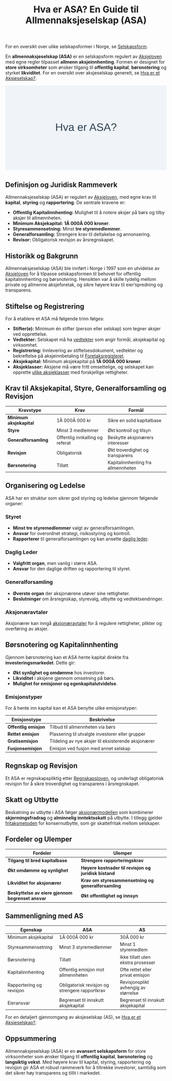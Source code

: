 ﻿---
title: "Hva er ASA? En Guide til Allmennaksjeselskap (ASA)"
seoTitle: "Hva er ASA? En Guide til Allmennaksjeselskap (ASA)"
description: 'For en oversikt over ulike selskapsformer i Norge, se [Selskapsform](/blogs/regnskap/selskapsform "Selskapsform: Oversikt over selskapsformer i Norge").'
---

For en oversikt over ulike selskapsformer i Norge, se [Selskapsform](/blogs/regnskap/selskapsform "Selskapsform: Oversikt over selskapsformer i Norge").

En **allmennaksjeselskap (ASA)** er en selskapsform regulert av [Aksjeloven](/blogs/regnskap/hva-er-aksjeloven "Hva er Aksjeloven? Regler for Aksjeselskaper i Norge") med egne regler tilpasset **allmenn aksjeinnhenting**. Formen er designet for **store virksomheter** som ønsker tilgang til **offentlig kapital**, **børsnotering** og styrket **likviditet**. For en oversikt over aksjeselskap generelt, se [Hva er et Aksjeselskap?](/blogs/regnskap/hva-er-et-aksjeselskap "Hva er et Aksjeselskap (AS)?").

![Hva er ASA? En Guide til Allmennaksjeselskap (ASA)](asa.svg)

## Definisjon og Juridisk Rammeverk

Allmennaksjeselskap (ASA) er regulert av [Aksjeloven](/blogs/regnskap/hva-er-aksjeloven "Hva er Aksjeloven? Regler for Aksjeselskaper i Norge"), med egne krav til **kapital**, **styring** og **rapportering**. De sentrale kravene er:

*   **Offentlig Kapitalinnhenting:** Mulighet til å notere aksjer på børs og tilby aksjer til allmennheten.
*   **Minimum Aksjekapital:** **1Â 000Â 000 kroner**.
*   **Styresammensetning:** Minst **tre styremedlemmer**.
*   **Generalforsamling:** Strengere krav til deltakelse og annonsering.
*   **Revisor:** Obligatorisk revisjon av årsregnskapet.

## Historikk og Bakgrunn

Allmennaksjeselskap (ASA) ble innført i Norge i 1997 som en utvidelse av [Aksjeloven](/blogs/regnskap/hva-er-aksjeloven "Hva er Aksjeloven? Regler for Aksjeselskaper i Norge") for å tilpasse selskapsformen til behovet for offentlig kapitalinnhenting og børsnotering. Hensikten var å skille tydelig mellom private og allmenne aksjeforetak, og sikre høyere krav til eier‘spredning og transparens.

## Stiftelse og Registrering

For å etablere et ASA må følgende trinn følges:

*   **Stifter(e):** Minimum én stifter (person eller selskap) som tegner aksjer ved opprettelse.
*   **Vedtekter:** Selskapet må ha [vedtekter](/blogs/regnskap/hva-er-vedtekter-for-aksjeselskap "Hva er Vedtekter for Aksjeselskap?") som angir formål, aksjekapital og virksomhet.
*   **Registrering:** Innlevering av stiftelsesdokument, vedtekter og bekreftelse på aksjeinnbetaling til [Foretaksregisteret](/blogs/regnskap/hva-er-foretak "Hva er et Foretak? Komplett Guide til Foretaksformer i Norge").
*   **Aksjekapital:** Minimum aksjekapital på **1Â 000Â 000 kroner**.
*   **Aksjeklasser:** Aksjene må være fritt omsettelige, og selskapet kan opprette [ulike aksjeklasser](/blogs/regnskap/hva-er-aksjeklasser "Hva er Aksjeklasser? A-aksjer og B-aksjer Forklart") med forskjellige rettigheter.

## Krav til Aksjekapital, Styre, Generalforsamling og Revisjon

| Kravstype                   | Krav                            | Formål                                    |
|-----------------------------|---------------------------------|-------------------------------------------|
| **Minimum aksjekapital**    | 1Â 000Â 000 kr                    | Sikre en solid kapitalbase               |
| **Styre**                   | Minst 3 medlemmer               | Økt kontroll og tilsyn                   |
| **Generalforsamling**       | Offentlig innkalling og referat | Beskytte aksjonærers interesser           |
| **Revisjon**                | Obligatorisk                    | Økt troverdighet og transparens          |
| **Børsnotering**            | Tillatt                         | Kapitalinnhenting fra allmennheten       |

## Organisering og Ledelse

ASA har en struktur som sikrer god styring og ledelse gjennom følgende organer:

### Styret

*   **Minst tre styremedlemmer** valgt av generalforsamlingen.
*   **Ansvar** for overordnet strategi, risikostyring og kontroll.
*   **Rapporterer** til generalforsamlingen og kan ansette [daglig leder](/blogs/regnskap/hva-er-daglig-leder "Hva er Daglig Leder? Rolle, Ansvar og Regnskapsmessige Forpliktelser").

### Daglig Leder

*   **Valgfritt organ**, men vanlig i større ASA.
*   **Ansvar** for den daglige driften og rapportering til styret.

### Generalforsamling

*   **Øverste organ** der aksjonærene utøver sine rettigheter.
*   **Beslutninger** om årsregnskap, styrevalg, utbytte og vedtektsendringer.

### Aksjonæravtaler

Aksjonærer kan inngå [aksjonæravtaler](/blogs/regnskap/aksjonaeravtale "Hva er en Aksjonæravtale? En Omfattende Guide til Aksjonæravtaler i Norge") for å regulere rettigheter, plikter og overføring av aksjer.

## Børsnotering og Kapitalinnhenting

Gjennom børsnotering kan et ASA hente kapital direkte fra **investeringsmarkedet**. Dette gir:

*   **Økt synlighet og omdømme** hos investorer.
*   **Likviditet** i aksjene gjennom omsetning på børs.
*   **Mulighet for emisjoner og egenkapitalutvidelse**.

### Emisjonstyper

For å hente inn kapital kan et ASA benytte ulike emisjonstyper:

| Emisjonstype           | Beskrivelse                                        |
|------------------------|----------------------------------------------------|
| **Offentlig emisjon**     | Tilbud til allmennheten via børs                |
| **Rettet emisjon**        | Plassering til utvalgte investorer eller grupper |
| **Gratisemisjon**         | Tildeling av nye aksjer til eksisterende aksjonærer |
| **Fusjonsemisjon**        | Emisjon ved fusjon med annet selskap             |

## Regnskap og Revisjon

Et ASA er regnskapspliktig etter [Regnskapsloven](/blogs/regnskap/hva-er-regnskap "Hva er Regnskap? En komplett guide"), og underlagt obligatorisk revisjon for å sikre troverdighet og transparens i årsregnskapet.

## Skatt og Utbytte

Beskatning av utbytte i ASA følger [aksjonærmodellen](/blogs/regnskap/aksjonaermodellen "Aksjonærmodellen: Skattemodell for Utbytte og Gevinst") som kombinerer **skjermingsfradrag** og **alminnelig inntektsskatt** på utbytte. I tillegg gjelder [fritaksmetoden](/blogs/regnskap/hva-er-fritaksmetoden "Hva er Fritaksmetoden? Komplett Guide til Skattefritak for Utbytte") for konsernutbytte, som gir skattefritak mellom selskaper.

## Fordeler og Ulemper

| Fordeler                                        | Ulemper                                      |
|-------------------------------------------------|----------------------------------------------|
| **Tilgang til bred kapitalbase**                | **Strengere rapporteringskrav**              |
| **Økt omdømme og synlighet**                    | **Høyere kostnader til revisjon og juridisk bistand** |
| **Likviditet for aksjonærer**                   | **Krav om styresammensetning og generalforsamling** |
| **Beskyttelse av eiere gjennom begrenset ansvar** | **Økt offentlighet og innsyn**              |

## Sammenligning med AS

| Egenskap                | ASA                                            | AS                                             |
|-------------------------|------------------------------------------------|------------------------------------------------|
| Minimum aksjekapital    | 1Â 000Â 000 kr                                   | 30Â 000 kr                                      |
| Styresammensetning      | Minst 3 styremedlemmer                         | Minst 1 styremedlem                             |
| Børsnotering            | Tillatt                                        | Ikke tillatt uten ekstra prosesser             |
| Kapitalinnhenting       | Offentlig emisjon mot allmennheten             | Ofte rettet eller privat emisjon               |
| Rapportering og revisjon| Obligatorisk revisjon og strengere rapportkrav  | Revisjonsplikt avhengig av størrelse           |
| Eieransvar              | Begrenset til innskutt aksjekapital            | Begrenset til innskutt aksjekapital            |

For en detaljert gjennomgang av aksjeselskap (AS), se [Hva er et Aksjeselskap?](/blogs/regnskap/hva-er-et-aksjeselskap "Hva er et Aksjeselskap (AS)?").

## Oppsummering

Allmennaksjeselskap (ASA) er en **avansert selskapsform** for store virksomheter som ønsker tilgang til **offentlig kapital**, **børsnotering** og **langsiktig vekst**. Med høyere krav til kapital, styring, rapportering og revisjon gir ASA et robust rammeverk for å tiltrekke investorer, samtidig som det sikrer høy transparens og tillit i markedet.











